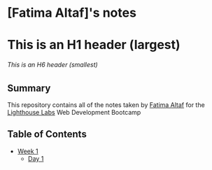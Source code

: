 # [Fatima Altaf]'s notes 

# This is an H1 header (largest)
###### This is an H6 header (smallest)

## Summary

This repository contains all of the notes taken by [Fatima Altaf](https://github.com/fatimaaltaf) for the [Lighthouse Labs](https://www.lighthouselabs.ca/) Web Development Bootcamp

## Table of Contents
* [Week 1](/Week_1)
    * [Day 1](/Week_1/Day_1)



